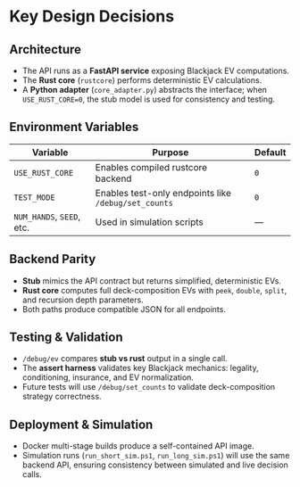 # Key Design Decisions

## Architecture
- The API runs as a **FastAPI service** exposing Blackjack EV computations.
- The **Rust core** (`rustcore`) performs deterministic EV calculations.
- A **Python adapter** (`core_adapter.py`) abstracts the interface; when `USE_RUST_CORE=0`, the stub model is used for consistency and testing.

## Environment Variables
| Variable | Purpose | Default |
|-----------|----------|----------|
| `USE_RUST_CORE` | Enables compiled rustcore backend | `0` |
| `TEST_MODE` | Enables test-only endpoints like `/debug/set_counts` | `0` |
| `NUM_HANDS`, `SEED`, etc. | Used in simulation scripts | — |

## Backend Parity
- **Stub** mimics the API contract but returns simplified, deterministic EVs.
- **Rust core** computes full deck-composition EVs with `peek`, `double`, `split`, and recursion depth parameters.
- Both paths produce compatible JSON for all endpoints.

## Testing & Validation
- `/debug/ev` compares **stub vs rust** output in a single call.
- The **assert harness** validates key Blackjack mechanics: legality, conditioning, insurance, and EV normalization.
- Future tests will use `/debug/set_counts` to validate deck-composition strategy correctness.

## Deployment & Simulation
- Docker multi-stage builds produce a self-contained API image.
- Simulation runs (`run_short_sim.ps1`, `run_long_sim.ps1`) will use the same backend API, ensuring consistency between simulated and live decision calls.
